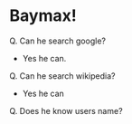 # Baymax!

Q. Can he search google?
- Yes he can.

Q. Can he search wikipedia?
- Yes he can

Q. Does he know users name?
